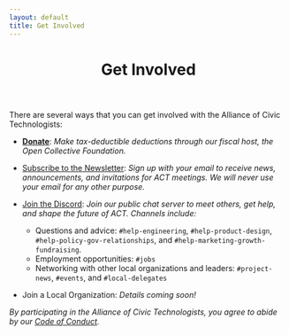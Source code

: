 ```yaml
---
layout: default
title: Get Involved
---
```


<header class="page-header">
  <h1 class="page-title">Get Involved</h1>
</header>

There are several ways that you can get involved with the Alliance of Civic Technologists:

* [**Donate**](https://opencollective.com/act-fund): _Make tax-deductible deductions through our fiscal host, the Open Collective Foundation._

* [Subscribe to the Newsletter](https://eepurl.com/ithxXU): _Sign up with your email to receive news, announcements, and invitations for ACT meetings. We will never use your email for any other purpose._

* [Join the Discord](https://discord.gg/rBZZugJUC8): _Join our public chat server to meet others, get help, and shape the future of ACT. Channels include:_
    * Questions and advice: `#help-engineering`, `#help-product-design`, `#help-policy-gov-relationships`, and `#help-marketing-growth-fundraising`.
    * Employment opportunities: `#jobs`
    * Networking with other local organizations and leaders: `#project-news`, `#events`, and `#local-delegates`

* Join a Local Organization: _Details coming soon!_

_By participating in the Alliance of Civic Technologists, you agree to abide by our [Code of Conduct](/code-of-conduct)._
